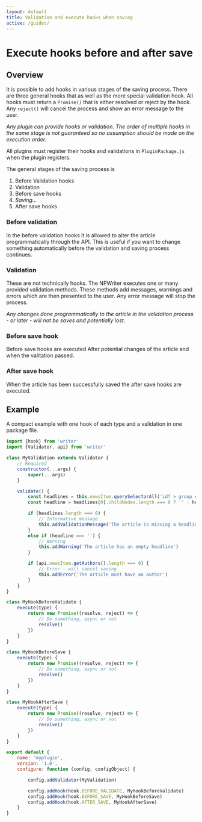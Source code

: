 ```yaml
---
layout: default
title: Validation and execute hooks when saving
active: /guides/
---
```


# Execute hooks before and after save

## Overview
It is possible to add hooks in various stages of the saving process. There are three general hooks that as well as the more special validation hook. All hooks must return a `Promise()` that is either resolved or reject by the hook. Any `reject()` will cancel the process and show an error message to the user.

*Any plugin can provide hooks or validation. The order of multiple hooks in the same stage is not guaranteed so no assumption should be made on the execution order.*

All plugins must register their hooks and validations in `PluginPackage.js` when the plugin registers.

The general stages of the saving process is

1. Before Validation hooks
2. Validation
3. Before save hooks
4. _Saving..._
5. After save hooks

### Before validation
In the before validation hooks it is allowed to alter the article programmatically through the API. This is useful if you want to change something automatically before the validation and saving process continues.

### Validation
These are not technically hooks. The NPWriter executes one or many provided validation methods. These methods add messages, warnings and errors which are then presented to the user. Any error message will stop the process.

*Any changes done programmatically to the article in the validation process - or later - will not be saves and potentially lost.*

### Before save hook
Before save hooks are executed After potential changes of the article and when the valitation passed.

### After save hook
When the article has been successfully saved the after save hooks are executed.


## Example

A compact example with one hook of each type and a validation in one package file.

~~~ javascript
import {hook} from 'writer'
import {Validator, api} from 'writer'

class MyValidation extends Validator {
    // Required
    constructor(...args) {
        super(...args)
    }

    validate() {
        const headlines = this.newsItem.querySelectorAll('idf > group element[type="headline"]')
        const headline = headlines[0].childNodes.length === 0 ? '' : headlines[0].firstChild.textContent.trim()

        if (headlines.length === 0) {
            // Informative message
            this.addValidationMessage('The article is missing a headline!')
        }
        else if (headline === '') {
            // Warning
            this.addWarning('The article has an empty headline')
        }

        if (api.newsItem.getAuthors().length === 0) {
            // Error - will cancel saving
            this.addError('The article must have an author')
        }
    }
}

class MyHookBeforeValidate {
    execute(type) {
        return new Promise((resolve, reject) => {
            // Do something, async or not
            resolve()
        })
    }
}

class MyHookBeforeSave {
    execute(type) {
        return new Promise((resolve, reject) => {
            // Do something, async or not
            resolve()
        })
    }
}

class MyHookAfterSave {
    execute(type) {
        return new Promise((resolve, reject) => {
            // Do something, async or not
            resolve()
        })
    }
}

export default {
    name: 'myplugin',
    version: '1.0',
    configure: function (config, configObject) {

        config.addValidator(MyValidation)

        config.addHook(hook.BEFORE_VALIDATE, MyHookBeforeValidate)
        config.addHook(hook.BEFORE_SAVE, MyHookBeforeSave)
        config.addHook(hook.AFTER_SAVE, MyHookAfterSave)
    }
}

~~~
